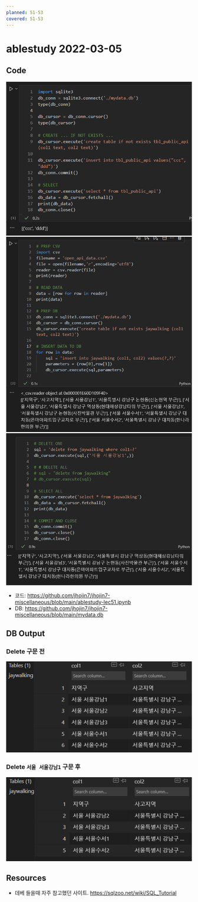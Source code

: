 ```yaml
---
planned: 51-53
covered: 51-53
---
```

# ablestudy 2022-03-05
## Code

![](../etc/Pasted%20image%2020220305170246.png)  
![](../etc/Pasted%20image%2020220305170301.png)  
![](../etc/Pasted%20image%2020220305170314.png)  

- 코드: https://github.com/jhojin7/jhojin7-miscellaneous/blob/main/ablestudy-lec51.ipynb
- DB: https://github.com/jhojin7/jhojin7-miscellaneous/blob/main/mydata.db


## DB Output
### Delete 구문 전
![](../etc/Pasted%20image%2020220305170746.png)

### Delete `서울 서울강남1` 구문 후
![](../etc/Pasted%20image%2020220305170821.png)

## Resources
- 데베 들을때 자주 참고했던 사이트. https://sqlzoo.net/wiki/SQL_Tutorial